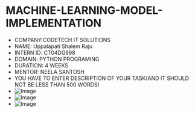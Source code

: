# MACHINE-LEARNING-MODEL-IMPLEMENTATION 
* COMPANY:CODETECH IT SOLUTIONS
* NAME: Uppalapati Shalem Raju
* INTERN ID: CT04DG998
* DOMAIN: PYTHON PROGRAMING
* DURATION: 4 WEEKS
* MENTOR: NEELA SANTOSH
* YOU HAVE TO ENTER DESCRIPTION OF YOUR TASK(AND IT SHOULD NOT BE LESS THAN 500 WORDS)
* ![Image](https://github.com/user-attachments/assets/427fda27-246a-4118-8dc4-ed09d2be67c3)
* ![Image](https://github.com/user-attachments/assets/ad7abf21-cc6d-4d8f-a288-474a81ead584)
* ![Image](https://github.com/user-attachments/assets/bd90f95a-f97d-4610-a582-60510238e004)

